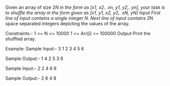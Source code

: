 Given an array of size 2*N in the form as [x1, x2.. xn, y1, y2,. yn], your task is to shuffle the array in the form given as [x1, y1, x2, y2,. xN, yN]
Input
First line of input contains a single integer N. Next line of input contains 2*N space separated integers depicting the values of the array.

Constraints:-
1 <= N <= 10000
1 <= Arr[i] <= 100000
Output
Print the shuffled array.

Example:
Sample Input:-
3
1 2 3 4 5 6

Sample Output:-
1 4 2 5 3 6

Sample Input:-
2
2 4 6 8

Sample Output:-
2 6 4 8